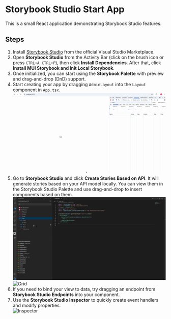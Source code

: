 # Storybook Studio Start App

This is a small React application demonstrating Storybook Studio features.

## Steps

1. Install [Storybook Studio](https://marketplace.visualstudio.com/items?itemName=haulmont-tech-ltd.storybook-studio) from the official Visual Studio Marketplace.  
2. Open **Storybook Studio** from the Activity Bar (click on the brush icon or press `CTRL+A CTRL+P`), then click **Install Dependencies**. After that, click **Install MUI Storybook and Init Local Storybook**.  
3. Once initialized, you can start using the **Storybook Palette** with preview and drag-and-drop (DnD) support.  
4. Start creating your app by dragging `AdminLayout` into the `Layout` component in `App.tsx`.  
   ![Layout Insertion](./layout-insertion.gif)
5. Go to **Storybook Studio** and click **Create Stories Based on API**. It will generate stories based on your API model locally. You can view them in the Storybook Studio Palette and use drag-and-drop to insert components based on them.  
   ![Generated Stories Demo](./generated-stories-demo.gif)  
   ![Grid](./grid.gif)
6. If you need to bind your view to data, try dragging an endpoint from **Storybook Studio Endpoints** into your component.  
7. Use the **Storybook Studio Inspector** to quickly create event handlers and modify properties.  
   ![Inspector](./inspector.gif)